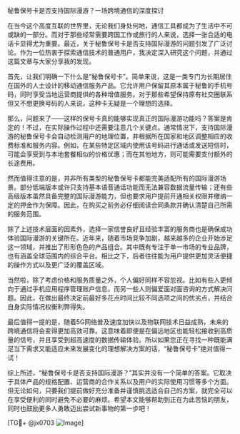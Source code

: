 秘鲁保号卡是否支持国际漫游？一场跨境通信的深度探讨

在当今这个高度互联的世界里，无论我们身处何地，通信工具都成为了生活中不可或缺的一部分。而对于那些经常需要跨国工作或旅行的人来说，选择一张合适的电话卡显得尤为重要。最近，关于秘鲁保号卡是否支持国际漫游的问题引发了广泛讨论。作为一位热衷于探索通信技术的普通用户，我决定深入研究这个问题，并通过这篇文章与大家分享我的发现。

首先，让我们明确一下什么是“秘鲁保号卡”。简单来说，这是一类专门为长期居住在国外的人士设计的移动通信服务产品。它允许用户保留其原本属于秘鲁的手机号码，同时享受当地运营商提供的各种增值服务。对于那些希望保持原有社交圈联系但又不想更换号码的人来说，这种卡无疑是一个理想的选择。

那么，问题来了——这样的保号卡真的能够实现真正的国际漫游功能吗？答案是肯定的！不过，在实际操作过程中还需要注意几个关键点。通常情况下，支持国际漫游的秘鲁保号卡会自动检测用户的地理位置，并根据所在国家和地区调整相应的收费标准和服务内容。例如，在某些特定区域内使用该号码进行通话或发送短信时，可能会享受到与本地套餐相似的价格优惠；而在其他地方，则可能需要支付额外的长途费用。

然而值得注意的是，并非所有类型的秘鲁保号卡都能完美适配所有的国际漫游场景。部分低端版本或许只支持基本语音通话功能而无法兼容数据流量传输；还有些高级版本虽然具备完整的国际漫游能力，但也要求用户提前开通相关权限并缴纳一定的押金作为保障。因此，在购买之前务必仔细阅读合同条款并确认清楚自己所需的服务范围。

除了上述技术层面的因素外，选择一家信誉良好且经验丰富的服务商也是确保成功体验国际漫游的关键所在。近年来，随着市场竞争加剧，越来越多的企业开始涉足这一领域，并推出了形形色色的产品组合。其中既有专注于单一市场的专业品牌，也有涵盖全球范围内的综合平台。相比之下，后者往往能为用户提供更加灵活便捷的操作方式以及更广泛的覆盖区域。

当然啦，除了考虑价格和服务质量之外，个人偏好同样不容忽视。比如有些人更倾向于通过手机应用程序管理账户信息，而另一些人则偏爱面对面咨询的方式解决问题。因此，在做出最终决定前最好多花点时间比较不同选项之间的优劣点，并结合自身实际情况权衡利弊得失。

最后值得一提的是，随着5G网络普及速度加快以及物联网技术日益成熟，未来的跨境通信将会变得更加高效可靠。这意味着即便是在偏远地区也能轻松接收到高质量的信号，并且享受到超高速度的数据传输体验。所以如果您正在寻找一种既能满足当下需求又能适应未来发展变化的理想解决方案的话，“秘鲁保号卡”绝对值得一试！

综上所述，“秘鲁保号卡是否支持国际漫游？”其实并没有一个简单的答案。它取决于具体产品的规格配置、运营商的合作关系以及用户的实际使用习惯等多个方面。但无论如何，只要我们提前做好充分准备并谨慎挑选适合自己的方案，就完全可以在享受便利的同时避免不必要的麻烦。希望本文能够帮助到正在为此苦恼的朋友，同时也鼓励更多人勇敢迈出尝试新事物的第一步吧！

[TG💪+ @jx0703 ![Image](https://github.com/user-attachments/assets/dbca1d08-cadb-493c-b0ec-ad6f7a83f270)]